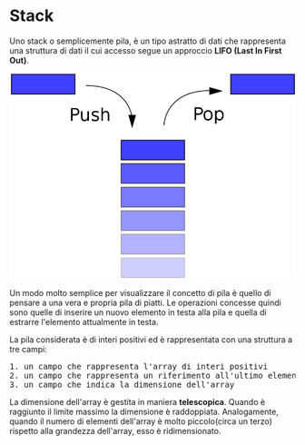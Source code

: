 # Stack

Uno stack o semplicemente pila, è un tipo astratto di dati che rappresenta una struttura di dati il cui accesso segue un approccio <b>LIFO (Last In First Out)</b>.

![STACK](https://github.com/mariocuomo/Algoritmi-e-strutture-di-dati/blob/master/stack/stack.png)

Un modo molto semplice per visualizzare il concetto di pila è quello di pensare a una vera e propria pila di piatti. 
Le operazioni concesse quindi sono quelle di inserire un nuovo elemento in testa alla pila e quella di estrarre l'elemento attualmente in testa.

La pila considerata è di interi positivi ed è rappresentata con una struttura a tre campi:
<pre>
1. un campo che rappresenta l'array di interi positivi
2. un campo che rappresenta un riferimento all'ultimo elemento inserito (o analogamente alla prima posizione libera)
3. un campo che indica la dimensione dell'array
</pre>

La dimensione dell'array è gestita in maniera <b>telescopica</b>. Quando è raggiunto il limite massimo la dimensione è raddoppiata.
Analogamente, quando il numero di elementi dell'array è molto piccolo(circa un terzo) rispetto alla grandezza dell'array, esso è ridimensionato.
